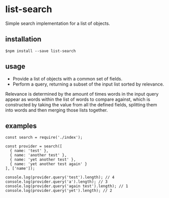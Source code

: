 # list-search

Simple search implementation for a list of objects.

## installation

```
$npm install --save list-search
```

## usage

* Provide a list of objects with a common set of fields.
* Perform a query, returning a subset of the input list sorted by relevance.

Relevance is determined by the amount of times words in the input query appear
as words within the list of words to compare against, which is constructed by
taking the value from all the defined fields, splitting them into words and then
merging those lists together.

## examples

```
const search = require('./index');

const provider = search([
  { name: 'test' },
  { name: 'another test' },
  { name: 'yet another test' },
  { name: 'yet another test again' }
], ['name']);

console.log(provider.query('test').length); // 4
console.log(provider.query('a').length); // 3
console.log(provider.query('again test').length); // 1
console.log(provider.query('yet').length); // 2
```